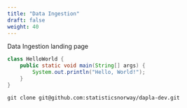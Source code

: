 ```yaml
---
title: "Data Ingestion"
draft: false
weight: 40
---
```



Data Ingestion landing page

```java
class HelloWorld {
    public static void main(String[] args) {
        System.out.println("Hello, World!"); 
    }
}
```

```shell
git clone git@github.com:statisticsnorway/dapla-dev.git
```

